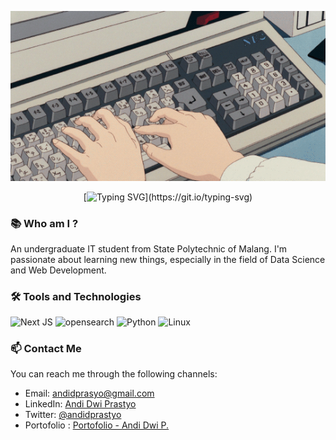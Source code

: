 
<div align="center">

![Keyboard](./Assets/keyboard.gif)
  
[![Typing SVG](https://readme-typing-svg.demolab.com?font=Fira+Code&pause=1000&color=4EA4F7&center=true&random=false&width=435&lines=Hello%2C+I'm+Andi.)](https://git.io/typing-svg)

</div>

### 📚 Who am I ?

An undergraduate IT student from State Polytechnic of Malang. I'm passionate about learning new things, especially in the field of Data Science and Web Development.

### 🛠️ Tools and Technologies

![Next JS](https://img.shields.io/badge/next.js-000000?style=for-the-badge&logo=nextdotjs&logoColor=white)
![opensearch](https://img.shields.io/badge/opensearch-005571?style=for-the-badge&logo=opensearch&logoColor=white)
![Python](https://img.shields.io/badge/python-3776AB?style=for-the-badge&logo=python&logoColor=white)
![Linux](https://img.shields.io/badge/linux-FCC624?style=for-the-badge&logo=linux&logoColor=white)

### 📫 Contact Me

You can reach me through the following channels:

- Email: [andidprasyo@gmail.com](mailto:andidprastyo@gmail.com)
- LinkedIn: [Andi Dwi Prastyo](https://www.linkedin.com/in/andidprastyo)
- Twitter: [@andidprastyo](https://twitter.com/andidprastyo)
- Portofolio : [Portofolio - Andi Dwi P.](https://portfolio-andidprastyo.vercel.app/)
